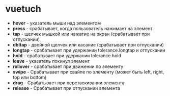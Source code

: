 # vuetuch

- **hover** - указатель мыши над элементом
- **press** - срабатывает, когда пользователь нажимает на элемент
- **tap** - щелчек мышкой или нажатие на экран (срабатывает при отпускании)
- **dbltap** - двойной щелчек или касание (срабатывает при отпускании)
- **longtap** - срабатывает при удержании tolerance.longtap и отпускании
- **hold** - срабатывает при удержании tolerance.hold
- **leave** - указатель покинул элемент
- **rollover** - срабатывает при движении по элементу
- **swipe** - Срабатывает при свайпе по элементу (может быть left, right, top или bottom)
- **drag** - Срабатывает при перетаскивании элемента
- **release** - Срабатывает при отпускании элемента